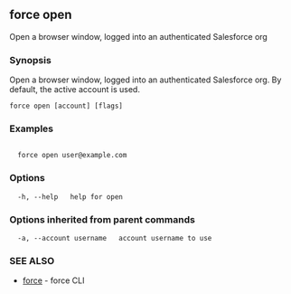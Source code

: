 ## force open

Open a browser window, logged into an authenticated Salesforce org

### Synopsis


Open a browser window, logged into an authenticated Salesforce org.
By default, the active account is used.


```
force open [account] [flags]
```

### Examples

```

  force open user@example.com

```

### Options

```
  -h, --help   help for open
```

### Options inherited from parent commands

```
  -a, --account username   account username to use
```

### SEE ALSO

* [force](force.md)	 - force CLI

